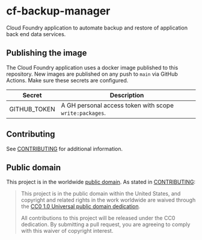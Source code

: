 # cf-backup-manager

Cloud Foundry application to automate backup and restore of application back end data services.

## Publishing the image

The Cloud Foundry application uses a docker image published to this repository.
New images are published on any push to `main` via GitHub Actions. Make sure
these secrets are configured.

Secret | Description
------ | -----------
GITHUB_TOKEN | A GH personal access token with scope `write:packages`. |

## Contributing

See [CONTRIBUTING](CONTRIBUTING.md) for additional information.


## Public domain

This project is in the worldwide [public domain](LICENSE.md). As stated in [CONTRIBUTING](CONTRIBUTING.md):

> This project is in the public domain within the United States, and copyright and related rights in the work worldwide are waived through the [CC0 1.0 Universal public domain dedication](https://creativecommons.org/publicdomain/zero/1.0/).
>
> All contributions to this project will be released under the CC0 dedication. By submitting a pull request, you are agreeing to comply with this waiver of copyright interest.
